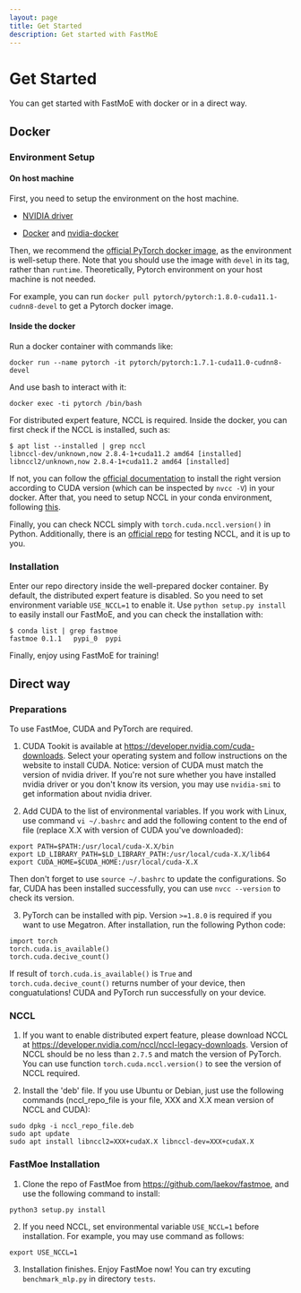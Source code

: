 ```yaml
---
layout: page
title: Get Started
description: Get started with FastMoE
---
```


Get Started
============

You can get started with FastMoE with docker or in a direct way.

## Docker

### Environment Setup

#### On host machine

First, you need to setup the environment on the host machine.

- [NVIDIA driver](https://github.com/NVIDIA/nvidia-docker/wiki/Frequently-Asked-Questions#how-do-i-install-the-nvidia-driver)

- [Docker](https://www.docker.com/) and [nvidia-docker](https://github.com/NVIDIA/nvidia-docker)

Then, we recommend the [official PyTorch docker image](https://hub.docker.com/r/pytorch/pytorch), as the environment is well-setup there. Note that you should use the image with `devel` in its tag, rather than `runtime`. Theoretically, Pytorch environment on your host machine is not needed.

For example, you can run `docker pull pytorch/pytorch:1.8.0-cuda11.1-cudnn8-devel` to get a Pytorch docker image.

#### Inside the docker

Run a docker container with commands like:

```shell
docker run --name pytorch -it pytorch/pytorch:1.7.1-cuda11.0-cudnn8-devel
```

And use bash to interact with it:

```shell
docker exec -ti pytorch /bin/bash
```

For distributed expert feature, NCCL is required. Inside the docker, you can first check if the NCCL is installed, such as:

```shell
$ apt list --installed | grep nccl
libnccl-dev/unknown,now 2.8.4-1+cuda11.2 amd64 [installed]
libnccl2/unknown,now 2.8.4-1+cuda11.2 amd64 [installed]
```

If not, you can follow the [official documentation](https://docs.nvidia.com/deeplearning/nccl/install-guide/index.html) to install the right version according to CUDA version (which can be inspected by `nvcc -V`) in your docker. After that, you need to setup NCCL in your conda environment, following [this](https://anaconda.org/anaconda/nccl).

Finally, you can check NCCL simply with `torch.cuda.nccl.version()` in Python. Additionally, there is an [official repo](https://github.com/NVIDIA/nccl-tests/) for testing NCCL, and it is up to you.

### Installation

Enter our repo directory inside the well-prepared docker container. By default, the distributed expert feature is disabled. So you need to set environment variable `USE_NCCL=1` to enable it. Use `python setup.py install` to easily install our FastMoE, and you can check the installation with:

```shell
$ conda list | grep fastmoe
fastmoe	0.1.1	pypi_0	pypi
```

Finally, enjoy using FastMoE for training!

## Direct way

### Preparations

To use FastMoe, CUDA and PyTorch are required.

1. CUDA Tookit is available at <https://developer.nvidia.com/cuda-downloads>. Select your operating system and follow instructions on the website to install CUDA.
   Notice: version of CUDA must match the version of nvidia driver. If you're not sure whether you have installed nvidia driver or you don't know its version, you may use `nvidia-smi` to get information about nvidia driver.

2. Add CUDA to the list of environmental variables. If you work with Linux, use command `vi ~/.bashrc`  and add the following content to the end of file (replace X.X with version of CUDA you've downloaded):

```
export PATH=$PATH:/usr/local/cuda-X.X/bin
export LD_LIBRARY_PATH=$LD_LIBRARY_PATH:/usr/local/cuda-X.X/lib64
export CUDA_HOME=$CUDA_HOME:/usr/local/cuda-X.X
```

Then don't forget to use `source ~/.bashrc` to update the configurations.
So far, CUDA has been installed successfully, you can use `nvcc --version` to check its version.

3. PyTorch can be installed with pip. Version `>=1.8.0` is required if you want to use Megatron. After installation, run the following Python code:

```
import torch
torch.cuda.is_available()
torch.cuda.decive_count()
```

If result of `torch.cuda.is_available()` is `True` and `torch.cuda.decive_count()` returns number of your device, then conguatulations! CUDA and PyTorch run successfully on your device.

### NCCL

1. If you want to enable distributed expert feature, please download NCCL at <https://developer.nvidia.com/nccl/nccl-legacy-downloads>. Version of  NCCL should be no less than `2.7.5` and match the version of PyTorch. You can use function `torch.cuda.nccl.version()` to see the version of NCCL required.

2. Install the 'deb' file. If you use Ubuntu or Debian, just use the following commands (nccl_repo_file is your file, XXX and X.X mean version of NCCL and CUDA):

```
sudo dpkg -i nccl_repo_file.deb
sudo apt update
sudo apt install libnccl2=XXX+cudaX.X libnccl-dev=XXX+cudaX.X
```

### FastMoe Installation

1. Clone the repo of FastMoe from <https://github.com/laekov/fastmoe>, and use the following command to install:

```
python3 setup.py install
```

2. If you need NCCL, set environmental variable `USE_NCCL=1` before installation. For example, you may use command as follows:

```
export USE_NCCL=1
```

3. Installation finishes. Enjoy FastMoe now! You can try excuting `benchmark_mlp.py` in directory `tests`.